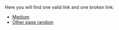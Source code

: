 Here you will find one valid link and one broken link:
* [Medium](https://medium.com/)
* [Other page random](http://otherpagerandom.net/)

